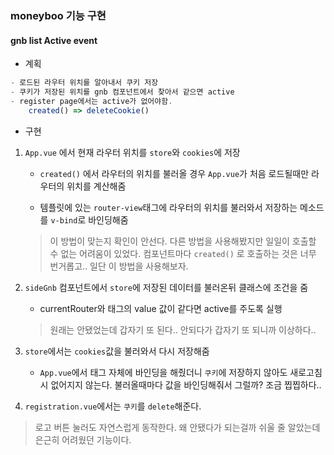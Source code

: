 ### moneyboo 기능 구현
#### gnb list Active event
- 계획
```js
- 로드된 라우터 위치를 알아내서 쿠키 저장
- 쿠키가 저장된 위치를 gnb 컴포넌트에서 찾아서 같으면 active
- register page에서는 active가 없어야함.
	created() => deleteCookie()
```
- 구현
1. ```App.vue``` 에서 현재 라우터 위치를 ```store```와 ```cookies```에 저장

	- ```created()``` 에서 라우터의 위치를 불러올 경우  ```App.vue```가 처음 로드될때만 라우터의 위치를 계산해줌

	- 템플릿에 있는 ```router-view```태그에 라우터의 위치를 불러와서 저장하는 메소드를 ```v-bind```로 바인딩해줌

	> 이 방법이 맞는지 확인이 안선다. 다른 방법을 사용해봤지만 일일이 호출할 수 없는 어려움이 있었다. 컴포넌트마다 ```created()``` 로 호출하는 것은 너무 번거롭고.. 일단 이 방법을 사용해보자.

2. ```sideGnb``` 컴포넌트에서 ```store```에 저장된 데이터를 불러온뒤 클래스에 조건을 줌

	- currentRouter와 태그의 value 값이 같다면 active를 주도록 실행

	> 원래는 안됐었는데 갑자기 또 된다.. 안되다가 갑자기 또 되니까 이상하다..

3. ```store```에서는 ```cookies```값을 불러와서 다시 저장해줌
	- ```App.vue```에서 태그 자체에 바인딩을 해줬더니 ```쿠키```에 저장하지 않아도 새로고침시 없어지지 않는다. 불러올때마다 값을 바인딩해줘서 그럴까? 조금 찝찝하다..

4. ```registration.vue```에서는 ```쿠키```를 ```delete```해준다.

> 로고 버튼 눌러도 자연스럽게 동작한다. 왜 안됐다가 되는걸까 쉬울 줄 알았는데 은근히 어려웠던 기능이다.
